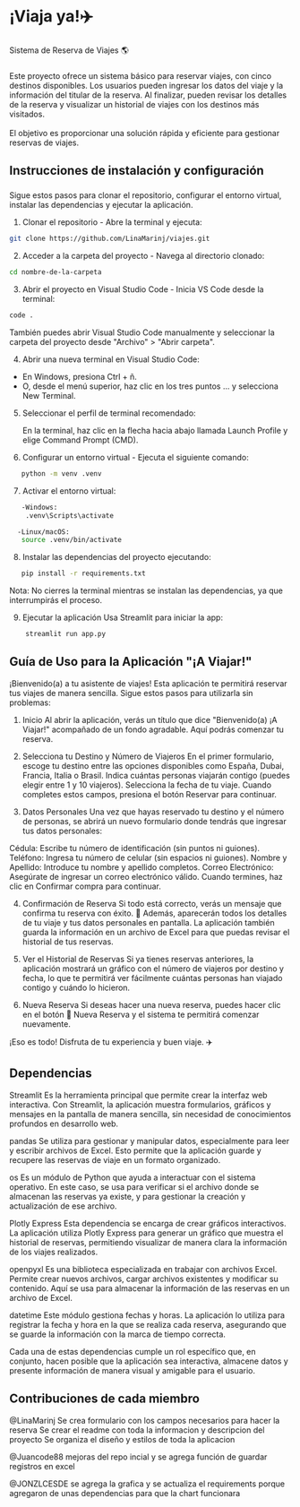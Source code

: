 <h1 align="left">¡Viaja ya!✈️</h1>

###

<p align="left">Sistema de Reserva de Viajes 🌎</p>

###

<p align="left">Este proyecto ofrece un sistema básico para reservar viajes, con cinco destinos disponibles. Los usuarios pueden ingresar los datos del viaje y la información del titular de la reserva. Al finalizar, pueden revisar los detalles de la reserva y visualizar un historial de viajes con los destinos más visitados.<br><br>El objetivo es proporcionar una solución rápida y eficiente para gestionar reservas de viajes.</p>

###

<h2 align="left"></h2>

###

<h2 align="left">Instrucciones de instalación y configuración</h2>

###

Sigue estos pasos para clonar el repositorio, configurar el entorno virtual, instalar las dependencias y ejecutar la aplicación.

1. Clonar el repositorio - Abre la terminal y ejecuta:
``` bash
git clone https://github.com/LinaMarinj/viajes.git
```

2. Acceder a la carpeta del proyecto - Navega al directorio clonado:
``` bash
cd nombre-de-la-carpeta
```


3. Abrir el proyecto en Visual Studio Code - Inicia VS Code desde la terminal:
``` bash
code .
```
También puedes abrir Visual Studio Code manualmente y seleccionar la carpeta del proyecto desde "Archivo" > "Abrir carpeta".


4. Abrir una nueva terminal en Visual Studio Code:


  - En Windows, presiona Ctrl + ñ.
  - O, desde el menú superior, haz clic en los tres puntos ... y selecciona New Terminal.


5. Seleccionar el perfil de terminal recomendado:

   En la terminal, haz clic en la flecha hacia abajo llamada Launch Profile y elige Command Prompt (CMD).

6. Configurar un entorno virtual - Ejecuta el siguiente comando:
``` bash
   python -m venv .venv
```

7. Activar el entorno virtual:
``` bash
   -Windows:
    .venv\Scripts\activate

  -Linux/macOS:
   source .venv/bin/activate
```


8. Instalar las dependencias del proyecto ejecutando:

``` bash
   pip install -r requirements.txt
```
   
Nota: No cierres la terminal mientras se instalan las dependencias, ya que interrumpirás el proceso.

9. Ejecutar la aplicación Usa Streamlit para iniciar la app:
``` bash
    streamlit run app.py
```

## Guía de Uso para la Aplicación "¡A Viajar!"
¡Bienvenido(a) a tu asistente de viajes! Esta aplicación te permitirá reservar tus viajes de manera sencilla. Sigue estos pasos para utilizarla sin problemas:

1. Inicio
Al abrir la aplicación, verás un título que dice "Bienvenido(a) ¡A Viajar!" acompañado de un fondo agradable. Aquí podrás comenzar tu reserva.

2. Selecciona tu Destino y Número de Viajeros
En el primer formulario, escoge tu destino entre las opciones disponibles como España, Dubai, Francia, Italia o Brasil.
Indica cuántas personas viajarán contigo (puedes elegir entre 1 y 10 viajeros).
Selecciona la fecha de tu viaje.
Cuando completes estos campos, presiona el botón Reservar para continuar.

3. Datos Personales
Una vez que hayas reservado tu destino y el número de personas, se abrirá un nuevo formulario donde tendrás que ingresar tus datos personales:

Cédula: Escribe tu número de identificación (sin puntos ni guiones).
Teléfono: Ingresa tu número de celular (sin espacios ni guiones).
Nombre y Apellido: Introduce tu nombre y apellido completos.
Correo Electrónico: Asegúrate de ingresar un correo electrónico válido.
Cuando termines, haz clic en Confirmar compra para continuar.

4. Confirmación de Reserva
Si todo está correcto, verás un mensaje que confirma tu reserva con éxito. 🎉 Además, aparecerán todos los detalles de tu viaje y tus datos personales en pantalla. La aplicación también guarda la información en un archivo de Excel para que puedas revisar el historial de tus reservas.

5. Ver el Historial de Reservas
Si ya tienes reservas anteriores, la aplicación mostrará un gráfico con el número de viajeros por destino y fecha, lo que te permitirá ver fácilmente cuántas personas han viajado contigo y cuándo lo hicieron.

6. Nueva Reserva
Si deseas hacer una nueva reserva, puedes hacer clic en el botón 🔄 Nueva Reserva y el sistema te permitirá comenzar nuevamente.

¡Eso es todo! Disfruta de tu experiencia y buen viaje. ✈️

## Dependencias
Streamlit
Es la herramienta principal que permite crear la interfaz web interactiva. Con Streamlit, la aplicación muestra formularios, gráficos y mensajes en la pantalla de manera sencilla, sin necesidad de conocimientos profundos en desarrollo web.

pandas
Se utiliza para gestionar y manipular datos, especialmente para leer y escribir archivos de Excel. Esto permite que la aplicación guarde y recupere las reservas de viaje en un formato organizado.

os
Es un módulo de Python que ayuda a interactuar con el sistema operativo. En este caso, se usa para verificar si el archivo donde se almacenan las reservas ya existe, y para gestionar la creación y actualización de ese archivo.

Plotly Express
Esta dependencia se encarga de crear gráficos interactivos. La aplicación utiliza Plotly Express para generar un gráfico que muestra el historial de reservas, permitiendo visualizar de manera clara la información de los viajes realizados.

openpyxl
Es una biblioteca especializada en trabajar con archivos Excel. Permite crear nuevos archivos, cargar archivos existentes y modificar su contenido. Aquí se usa para almacenar la información de las reservas en un archivo de Excel.

datetime
Este módulo gestiona fechas y horas. La aplicación lo utiliza para registrar la fecha y hora en la que se realiza cada reserva, asegurando que se guarde la información con la marca de tiempo correcta.

Cada una de estas dependencias cumple un rol específico que, en conjunto, hacen posible que la aplicación sea interactiva, almacene datos y presente información de manera visual y amigable para el usuario.

## Contribuciones de cada miembro
@LinaMarinj
Se crea formulario con los campos necesarios para hacer la reserva
Se crear el readme con toda la informacion y descripcion del proyecto
Se organiza el diseño y estilos de toda la aplicacion

@Juancode88
mejoras del repo incial y se agrega función de guardar registros en excel

@JONZLCESDE
se agrega la grafica y se actualiza el requirements porque agregaron de unas dependencias para que la chart funcionara

